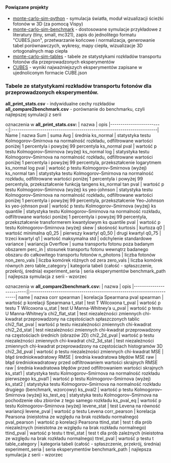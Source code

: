#### Powiązane projekty
- [monte-carlo-sim-python](https://github.com/Mateuszq28/monte-carlo-sim-python) - symulacja światła, moduł wizualizacji ścieżki fotonów w 3D (za pomocą Vispy)
- [monte-carlo-sim-benchmark](https://github.com/Mateuszq28/monte-carlo-sim-benchmark) - dostosowane symulacje przykładowe z literatury (tiny, small, mc321), zapis do jednolitego formatu "CUBES.json", przetwarzanie końcowe i normalizacja, generowanie tabel porównawczych, wykresy, mapy ciepła, wizualizacje 3D ortogonalnych map ciepła
- [monte-carlo-sim-tables](https://github.com/Mateuszq28/monte-carlo-sim-tables) - tabele ze statystykami rozkładów transportu fotonów dla przeprowadzonych eksperymentów
- [CUBES](https://1drv.ms/f/c/7871da7edeb06dcc/Ei70d6guE4lBgMsf6FgGbJsBUcYmqrgZFZZxBHvQeMgqBQ) - wyniki najważniejszych eksperymentów zapisane w ujednoliconym formacie CUBE.json

### Tabele ze statystykami rozkładów transportu fotonów dla przeprowadzonych eksperymentów.
**all_print_stats.csv** - indywidualne cechy rozkładów\
**all_compare2benchmark.csv** - porównanie do benchmarku, czyli najlepszej symulacji z serii


oznaczenia w **all_print_stats.csv:**
| nazwa                    | opis
|-------------------------:|:-----------------------------------------------------------------------|
Name | nazwa
Sum | suma
Avg | średnia
ks_normal | statystyka testu Kolmogorov–Smirnova na normalność rozkładu, odfiltrowane wartości poniżej 1 percentyla i powyżej 99 percentyla
ks_normal pval | wartość p testu Kolmogorov–Smirnova (wyżej)
ks_normal log | statystyka testu Kolmogorov–Smirnova na normalność rozkładu, odfiltrowane wartości poniżej 1 percentyla i powyżej 99 percentyla, przekształcenie logarytmem
ks_normal log pval | wartość p testu Kolmogorov–Smirnova (wyżej)
ks_normal tan | statystyka testu Kolmogorov–Smirnova na normalność rozkładu, odfiltrowane wartości poniżej 1 percentyla i powyżej 99 percentyla, przekształcenie funkcją tangens
ks_normal tan pval | wartość p testu Kolmogorov–Smirnova (wyżej)
ks yeo-johnson | statystyka testu Kolmogorov–Smirnova na normalność rozkładu, odfiltrowane wartości poniżej 1 percentyla i powyżej 99 percentyla, przekształcenie Yeo-Johnson
ks yeo-johnson pval | wartość p testu Kolmogorov–Smirnova (wyżej)
ks quantile | statystyka testu Kolmogorov–Smirnova na normalność rozkładu, odfiltrowane wartości poniżej 1 percentyla i powyżej 99 percentyla, przekształcenie transformerem kwantylowym
ks quantile pval | wartość p testu Kolmogorov–Smirnova (wyżej)
skew | skośność
kurtosis | kurtoza
q0 | wartość minimalna
q0_25 | pierwszy kwartyl
q0_50 | drugi kwartyl
q0_75 | trzeci kwartyl
q1 | wartość maksymalna
std | odchylenie standardowe
variance | wariancja
Overflow | suma transportu fotonu poza badanym obszarem
perc_in | stosunek transportu fotonu wewnątrz badanego obszaru do całkowitego transportu fotonów
n_photons | liczba fotonów
non_zero_vals | liczba komórek różnych od zera
zero_vals | liczba komórek równych zero
table_category | kategoria tabeli (całość - spłaszczenie, przekrój, średnia)
experiment_seria | seria eksperymentów
benchmark_path | najlepsza symulacja z serii - wzorzec


oznaczenia w **all_compare2benchmark.csv:**
| nazwa                    | opis
|-------------------------:|:-----------------------------------------------------------------------|
name | nazwa
corr spearman | korelacja Spearmana
pval spearman | wartość p korelacji Spearmana
t_stat | test T Wilcoxona
t_pval | wartość p testu T Wilcoxona
u_stat | test U Manna-Whitney’a
u_pval | wartość p testu U Manna-Whitney’a
chi2_flat_stat | test niezależności zmiennych chi-kwadrat przeprowadzony na częstościach spłaszczonych tablic
chi2_flat_pval | wartość p testu niezależności zmiennych chi-kwadrat
chi2_2d_stat | test niezależności zmiennych chi-kwadrat przeprowadzony na częstościach średnich (obrazów 2D)
chi2_2d_pval | wartość p testu niezależności zmiennych chi-kwadrat
chi2_3d_stat | test niezależności zmiennych chi-kwadrat przeprowadzony na częstościach histogramów 3D
chi2_3d_pval | wartość p testu niezależności zmiennych chi-kwadrat
MSE | błąd średniokwadratowy
RMSE | średnia kwadratowa błędów
MSE raw | błąd średniokwadratowy przed odfiltrowaniem wartości skrajnych
RMSE raw | średnia kwadratowa błędów przed odfiltrowaniem wartości skrajnych
ks_stat1 | statystyka testu Kolmogorov–Smirnova na normalność rozkładu pierwszego
ks_pval1 | wartość p testu Kolmogorov–Smirnova (wyżej)
ks_stat2 | statystyka testu Kolmogorov–Smirnova na normalność rozkładu drugiego (benchmark, wzorcowy)
ks_pval2 | wartość p testu Kolmogorov–Smirnova (wyżej)
ks_test_eq | statystyka testu Kolmogorov–Smirnova na pochodzenie obu zbiorów z tego samego rozkładu
ks_pval_eq | wartość p testu Kolmogorov–Smirnova (wyżej)
levene_stat | test Levena na równość wariancji
levene_pval | wartość p testu Levena
corr_pearson | korelacja Pearsona (nieistotna ze względu na brak rozkładu normalnego)
pval_pearson | wartość p korelacji Pearsona
ttind_stat | test t dla prób niezależnych (nieistotna ze względu na brak rozkładu normalnego)
ttind_pval | wartość p testu t
ttrel_stat | test t dla prób zależnych (nieistotna ze względu na brak rozkładu normalnego)
ttrel_pval | wartość p testu t
table_category | kategoria tabeli (całość - spłaszczenie, przekrój, średnia)
experiment_seria | seria eksperymentów
benchmark_path | najlepsza symulacja z serii - wzorzec

